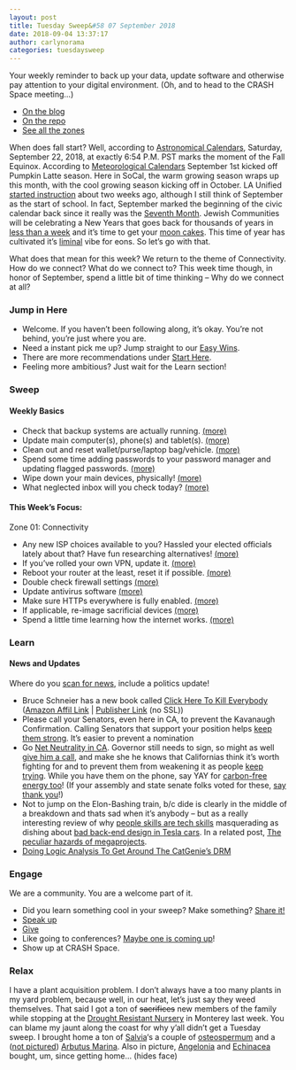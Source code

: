 ```yaml
---
layout: post
title: Tuesday Sweep&#58 07 September 2018
date: 2018-09-04 13:37:17
author: carlynorama
categories: tuesdaysweep
---
```


Your weekly reminder to back up your data, update software and otherwise pay attention to your digital environment. (Oh, and to head to the CRASH Space meeting…)

*   [On the blog](https://blog.crashspace.org/2018/08/tuesday-sweep-7-august-2018/)
*   [On the repo](https://crashspace.github.io/tuesday/tuesdaysweep/2018/08/07/tuesday-sweep.html)
*   [See all the zones](https://crashspace.github.io/tuesday/sweep/)

When does fall start? Well, according to [Astronomical Calendars](https://www.almanac.com/content/first-day-seasons), Saturday, September 22, 2018, at exactly 6:54 P.M. PST marks the moment of the Fall Equinox. According to [Meteorological Calendars](https://www.ncei.noaa.gov/news/meteorological-versus-astronomical-seasons) September 1st kicked off Pumpkin Latte season. Here in SoCal, the warm growing season wraps up this month, with the cool growing season kicking off in October. LA Unified [started instruction](https://achieve.lausd.net/domain/36) about two weeks ago, although I still think of September as the start of school. In fact, September marked the beginning of the civic calendar back since it really was the [Seventh Month](https://en.wikipedia.org/wiki/September_(Roman_month)). Jewish Communities will be celebrating a New Years that goes back for thousands of years in [less than a week](https://en.wikipedia.org/wiki/Hebrew_calendar) and it’s time to get your [moon cakes](https://chinatownla.com/wp1/event/80th-annual-mid-autumn-moon-festival/). This time of year has cultivated it’s [liminal](https://en.wikipedia.org/wiki/Liminality) vibe for eons. So let’s go with that.

What does that mean for this week? We return to the theme of Connectivity. How do we connect? What do we connect to? This week time though, in honor of September, spend a little bit of time thinking – Why do we connect at all?

### Jump in Here

*   Welcome. If you haven’t been following along, it’s okay. You’re not behind, you’re just where you are.
*   Need a instant pick me up? Jump straight to our [Easy Wins](https://crashspace.github.io/tuesday/start/04-pick-an-easy-win.html).
*   There are more recommendations under [Start Here](https://crashspace.github.io/tuesday/start/).
*   Feeling more ambitious? Just wait for the Learn section!

### Sweep

#### Weekly Basics

*   Check that backup systems are actually running. [(more)](https://crashspace.github.io/tuesday/sweep/zone00/backup.html)
*   Update main computer(s), phone(s) and tablet(s). [(more)](https://crashspace.github.io/tuesday/sweep/zone00/update.html)
*   Clean out and reset wallet/purse/laptop bag/vehicle. [(more)](https://crashspace.github.io/tuesday/sweep/zone00/everyday_carry.html)
*   Spend some time adding passwords to your password manager and updating flagged passwords. [(more)](https://crashspace.github.io/tuesday/sweep/zone00/password_manager.html)
*   Wipe down your main devices, physically! [(more)](https://crashspace.github.io/tuesday/sweep/zone00/wipe_down.html)
*   What neglected inbox will you check today? [(more)](https://crashspace.github.io/tuesday/sweep/zone00/neglected_inboxes.html)

#### This Week’s Focus:

Zone 01: Connectivity

*   Any new ISP choices available to you? Hassled your elected officials lately about that? Have fun researching alternatives! [(more)](https://carlynorama.github.io/tuesday/sweep/zone01/isp.html)
*   If you’ve rolled your own VPN, update it. [(more)](https://carlynorama.github.io/tuesday/sweep/zone01/vpn.html)
*   Reboot your router at the least, reset it if possible. [(more)](https://carlynorama.github.io/tuesday/sweep/zone01/home_routers.html)
*   Double check firewall settings [(more)](https://carlynorama.github.io/tuesday/sweep/zone01/firewall.html)
*   Update antivirus software [(more)](https://carlynorama.github.io/tuesday/sweep/zone01/antivirus.html)
*   Make sure HTTPs everywhere is fully enabled. [(more)](https://carlynorama.github.io/tuesday/sweep/zone01/encrypt_traffic.html)
*   If applicable, re-image sacrificial devices [(more)](https://carlynorama.github.io/tuesday/sweep/zone01/internetlobby.html)
*   Spend a little time learning how the internet works. [(more)](https://carlynorama.github.io/tuesday/sweep/zone01/protocols.html)

### Learn

#### News and Updates

Where do you [scan for news](https://crashspace.github.io/tuesday/), include a politics update!

*   Bruce Schneier has a new book called [Click Here To Kill Everybody](https://www.schneier.com/blog/archives/2018/09/new_book_announ.html) ([Amazon Affil Link](https://www.amazon.com/Click-Here-Kill-Everybody-Hyper-connected/dp/0393608883/ref=as_li_ss_tl?ref_=nav_signin&&linkCode=ll1&tag=orama0a-20&linkId=eb8719e7324e2d66c7e472b3f32bc7a3&language=en_US) | [Publisher Link](http://books.wwnorton.com/books/detail.aspx?ID=4294996830) (no SSL))
*   Please call your Senators, even here in CA, to prevent the Kavanaugh Confirmation. Calling Senators that support your position helps [keep them strong](https://nymag.com/daily/intelligencer/2018/09/democrats-kavanaugh-confirmation.html). It’s easier to prevent a nomination
*   Go [Net Neutrality in CA](https://arstechnica.com/tech-policy/2018/08/calif-senate-approves-net-neutrality-rules-sends-bill-to-governor/). Governor still needs to sign, so might as well [give him a call](https://govapps.gov.ca.gov/gov39mail/), and make she he knows that Californias think it’s worth fighting for and to prevent them from weakening it as people [keep trying](https://www.theverge.com/2018/6/20/17484836/california-net-neutrality-bill-amendment-democrat-senator). While you have them on the phone, say YAY for [carbon-free energy too](https://arstechnica.com/tech-policy/2018/08/governors-desk-last-stop-to-california-pledging-100-carbon-free-energy-by-2045/)! (If your assembly and state senate folks voted for these, [say thank you](https://findyourrep.legislature.ca.gov/)!)
*   Not to jump on the Elon-Bashing train, b/c dide is clearly in the middle of a breakdown and thats sad when it’s anybody – but as a really interesting review of why [people skills are tech skills](https://blog.usejournal.com/heres-why-soft-skills-are-more-important-than-technical-skills-6a1a5ea5540a) masquerading as dishing about [bad back-end design in Tesla cars](https://boingboing.net/2018/08/24/oh-boy-tesla-gossip.html). In a related post, [The peculiar hazards of megaprojects](https://boingboing.net/2018/08/21/hiding-hand.html).
*   [Doing Logic Analysis To Get Around The CatGenie’s DRM](https://hackaday.com/2018/09/04/doing-logic-analysis-to-get-around-the-catgenies-drm/)

### Engage

We are a community. You are a welcome part of it.

*   Did you learn something cool in your sweep? Make something? [Share it!](https://blog.crashspace.org/2017/05/tuesday-sweep-9-may-2017/)
*   [Speak up](https://blog.crashspace.org/2016/12/one-thing-to-do-today-collect-phone-numbers-for-future-tuesday-sweeps/)
*   [Give](https://blog.crashspace.org/2016/11/one-thing-to-do-today-plan-a-way-to-give-to-the-cause-regularly/)
*   Like going to conferences? [Maybe one is coming up](https://infocon.org/cons/)!
*   Show up at CRASH Space.

### Relax

I have a plant acquisition problem. I don’t always have a too many plants in my yard problem, because well, in our heat, let’s just say they weed themselves. That said I got a ton of <del>sacrifices</del> new members of the family while stopping at the [Drought Resistant Nursery](http://www.droughtresistant.com) in Monterey last week. You can blame my jaunt along the coast for why y’all didn’t get a Tuesday sweep. I brought home a ton of [Salvia](https://en.wikipedia.org/wiki/Salvia)‘s a couple of [osteospermum](https://en.wikipedia.org/wiki/Osteospermum) and a ([not pictured](https://blog.crashspace.org/wp-content/uploads/2018/09/IMG_4798.jpg)) [Arbutus Marina](https://selectree.calpoly.edu/tree-detail/arbutus-marina). Also in picture, [Angelonia](https://en.wikipedia.org/wiki/Angelonia) and [Echinacea](https://en.wikipedia.org/wiki/Echinacea) bought, um, since getting home… (hides face)
